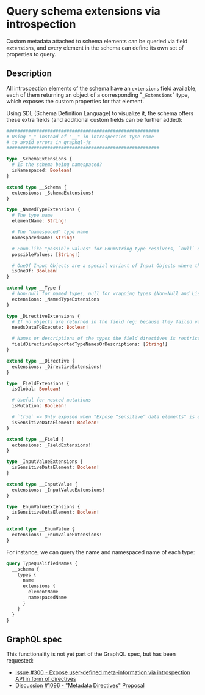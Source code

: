 # Query schema extensions via introspection

Custom metadata attached to schema elements can be queried via field `extensions`, and every element in the schema can define its own set of properties to query.

## Description

All introspection elements of the schema have an `extensions` field available, each of them returning an object of a corresponding "`_Extensions`" type, which exposes the custom properties for that element.

Using SDL (Schema Definition Language) to visualize it, the schema offers these extra fields (and additional custom fields can be further added):

```graphql
########################################################
# Using "_" instead of "__" in introspection type name
# to avoid errors in graphql-js
########################################################

type _SchemaExtensions {
  # Is the schema being namespaced?
  isNamespaced: Boolean!
}

extend type __Schema {
  extensions: _SchemaExtensions!
}

type _NamedTypeExtensions {
  # The type name
  elementName: String!

  # The "namespaced" type name
  namespacedName: String!

  # Enum-like "possible values" for EnumString type resolvers, `null` otherwise
  possibleValues: [String!]

  # OneOf Input Objects are a special variant of Input Objects where the type system asserts that exactly one of the fields must be set and non-null, all others being omitted.
  isOneOf: Boolean!
}

extend type __Type {
  # Non-null for named types, null for wrapping types (Non-Null and List)
  extensions: _NamedTypeExtensions
}

type _DirectiveExtensions {
  # If no objects are returned in the field (eg: because they failed validation), does the directive still need to be executed?
  needsDataToExecute: Boolean!

  # Names or descriptions of the types the field directives is restricted to, or `null` if it supports any type (i.e. it defines no restrictions)
  fieldDirectiveSupportedTypeNamesOrDescriptions: [String!]
}

extend type __Directive {
  extensions: _DirectiveExtensions!
}

type _FieldExtensions {
  isGlobal: Boolean!

  # Useful for nested mutations
  isMutation: Boolean!

  # `true` => Only exposed when "Expose “sensitive” data elements" is enabled
  isSensitiveDataElement: Boolean!
}

extend type __Field {
  extensions: _FieldExtensions!
}

type _InputValueExtensions {
  isSensitiveDataElement: Boolean!
}

extend type __InputValue {
  extensions: _InputValueExtensions!
}

type _EnumValueExtensions {
  isSensitiveDataElement: Boolean!
}

extend type __EnumValue {
  extensions: _EnumValueExtensions!
}
```

For instance, we can query the name and namespaced name of each type:

```graphql
query TypeQualifiedNames {
  __schema {
    types {
      name
      extensions {
        elementName
        namespacedName
      }
    }
  }
}
```

## GraphQL spec

This functionality is not yet part of the GraphQL spec, but has been requested:

- [Issue #300 - Expose user-defined meta-information via introspection API in form of directives](https://github.com/graphql/graphql-spec/issues/300)
- [Discussion #1096 - "Metadata Directives" Proposal](https://github.com/graphql/graphql-wg/discussions/1096)
